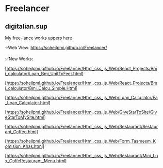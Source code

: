 # Freelancer
## digitalian.sup

My free-lance works uppers here 

⭐Web View:
https://soheilpmi.github.io/Freelancer/


✅New Works:

[https://soheilpmi.github.io/Freelancer/Html_css_js_Web/React_Projects/Bmi_calculator/Loan_Bmi_UnitToFeet.html]


[https://soheilpmi.github.io/Freelancer/Html_css_js_Web/React_Projects/Bmi_calculator/Bmi_Calcu_Simple.Html]


[https://soheilpmi.github.io/Freelancer/Html_css_js_Web/Loan_Calculator/Fa_Loan_Calculator.html]


[https://soheilpmi.github.io/Freelancer/Html_css_js_Web/GiveStarToSite/GiveStarToMySite.html]


[https://soheilpmi.github.io/Freelancer/Html_css_js_Web/Restaurant/Restaurant_Coffee.html]


[https://soheilpmi.github.io/Freelancer/Html_css_js_Web/Form_Tasmeem_Komision_Khas.html]

[https://soheilpmi.github.io/Freelancer/Html_css_js_Web/Restaurant/Mini_Lux_CoffeRestaurant_Menu.html]




